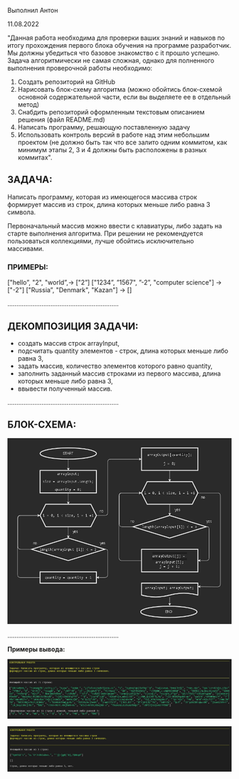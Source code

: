 
Выполнил Антон 

 11.08.2022

"Данная работа необходима для проверки ваших знаний и навыков по итогу прохождения первого блока обучения на программе разработчик.
Мы должны убедиться что базовое знакомство с it прошло успешно.
Задача алгоритмически не самая сложная, однако для полненного выполнения проверочной работы необходимо:

1. Создать репозиторий на GitHub
2. Нарисовать блок-схему алгоритма (можно обойтись блок-схемой основной содержательной части, если вы выделяете ее в отдельный метод)
3. Снабдить репозиторий оформленным текстовым описанием решения (файл README.md)
4. Написать программу, решающую поставленную задачу
5. Использовать контроль версий в работе над этим небольшим проектом
(не должно быть так что все залито одним коммитом, как минимум этапы 2, 3 и 4 должны быть расположены в разных коммитах".

## ЗАДАЧА:
Написать программу, которая из имеющегося массива строк формирует массив из строк, длина которых меньше либо равна 3 символа.

Первоначальный массив можно ввести с клавиатуры, либо задать на старте выполнения алгоритма.
При решении не рекомендуется пользоваться коллекциями, лучше обойтись исключительно массивами.

### ПРИМЕРЫ:
["hello”, "2", "world”,-> ["2”]
["1234”, ”1567", ”-2”, "computer science"] -> ["-2"]
["Russia”, "Denmark", "Kazan"] -> []

..............................................................

## ДЕКОМПОЗИЦИЯ ЗАДАЧИ:

* создать массив строк arrayInput,
* подсчитать quantity элементов - строк, длина которых меньше либо равна 3,
* задать массив, количество элементов которого равно quantity,
* заполнить заданный массив строками из первого массива, длина которых меньше либо равна 3,
* ввывести полученный массив.

..............................................................

## БЛОК-СХЕМА:

![Блок-схема](flowchart.jpg)

..............................................................

**Примеры вывода:**

![Скриншот 1 работы программы](Screenshot1.jpg) 

![Скриншот 2 работы программы](Screenshot2.jpg)

